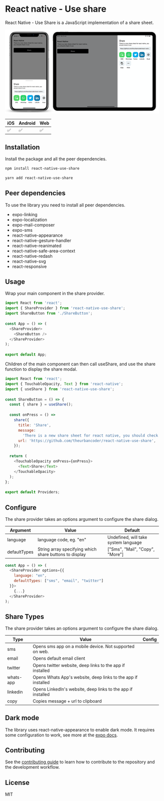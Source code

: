 # React native - Use share

React Native - Use Share is a JavaScript implementation of a share sheet.

<img src="https://github.com/theurbancoder/react-native-use-share/blob/master/assets/example.png?raw=true" width="800">

| iOS                | Android            | Web                |
| ------------------ | ------------------ | ------------------ |
| :white_check_mark: | :white_check_mark: | :white_check_mark: |

## Installation

Install the package and all the peer dependencies.

```sh
npm install react-native-use-share
```

```sh
yarn add react-native-use-share
```

## Peer dependencies

To use the library you need to install all peer dependencies.

- expo-linking
- expo-localization
- expo-mail-composer
- expo-sms
- react-native-appearance
- react-native-gesture-handler
- react-native-reanimated
- react-native-safe-area-context
- react-native-redash
- react-native-svg
- react-responsive

## Usage

Wrap your main component in the share provider.

```js
import React from 'react';
import { ShareProvider } from 'react-native-use-share';
import ShareButton from './ShareButton';

const App = () => (
  <ShareProvider>
    <ShareButton />
  </ShareProvider>
);

export default App;
```

Children of the main component can then call useShare, and use the share function to display the share modal.

```js
import React from 'react';
import { TouchableOpacity, Text } from 'react-native';
import { useShare } from 'react-native-use-share';

const ShareButton = () => {
  const { share } = useShare();

  const onPress = () =>
    share({
      title: 'Share',
      message:
        'There is a new share sheet for react native, you should check it out: ',
      url: 'https://github.com/theurbancoder/react-native-use-share',
    });

  return (
    <TouchableOpacity onPress={onPress}>
      <Text>Share</Text>
    </TouchableOpacity>
  );
};

export default Providers;
```

## Configure

The share provider takes an options argument to configure the share dialog.

| Argument     | Value                                                  | Default                              |
| ------------ | ------------------------------------------------------ | ------------------------------------ |
| language     | language code, eg. "en"                                | Undefined, will take system language |
| defaultTypes | String array specifying which share buttons to display | ["Sms", "Mail", "Copy", "More"]      |

```js
const App = () => (
  <ShareProvider options={{
    language: "en",
    defaultTypes: ["sms", "email", "twitter"]
  }}>
    {...}
  </ShareProvider>
);
```

## Share Types

The share provider takes an options argument to configure the share dialog.

| Type      | Value                                                         | Config |
| --------- | ------------------------------------------------------------- | ------ |
| sms       | Opens sms app on a mobile device. Not supported on web.       |        |
| email     | Opens default email client                                    |        |
| twitter   | Opens twitter website, deep links to the app if installed     |        |
| whats-app | Opens Whats App's website, deep links to the app if installed |        |
| linkedin  | Opens LinkedIn's website, deep links to the app if installed  |        |
| copy      | Copies message + url to clipboard                             |        |

## Dark mode

The library uses react-native-appearance to enable dark mode. It requires some configuration to work, see more at the [expo docs](https://docs.expo.io/versions/latest/sdk/appearance/).

## Contributing

See the [contributing guide](CONTRIBUTING.md) to learn how to contribute to the repository and the development workflow.

## License

MIT
